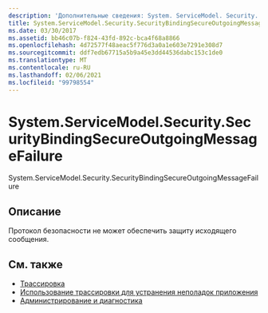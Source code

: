 ```yaml
---
description: 'Дополнительные сведения: System. ServiceModel. Security. Секуритибиндингсекуреаутгоингмессажефаилуре'
title: System.ServiceModel.Security.SecurityBindingSecureOutgoingMessageFailure
ms.date: 03/30/2017
ms.assetid: bb46c07b-f824-43fd-892c-bca4f68a8866
ms.openlocfilehash: 4d72577f48aeac5f776d3a0a1e603e7291e308d7
ms.sourcegitcommit: ddf7edb67715a5b9a45e3dd44536dabc153c1de0
ms.translationtype: MT
ms.contentlocale: ru-RU
ms.lasthandoff: 02/06/2021
ms.locfileid: "99798554"
---
```

# <a name="systemservicemodelsecuritysecuritybindingsecureoutgoingmessagefailure"></a>System.ServiceModel.Security.SecurityBindingSecureOutgoingMessageFailure

System.ServiceModel.Security.SecurityBindingSecureOutgoingMessageFailure  
  
## <a name="description"></a>Описание  

 Протокол безопасности не может обеспечить защиту исходящего сообщения.  
  
## <a name="see-also"></a>См. также

- [Трассировка](index.md)
- [Использование трассировки для устранения неполадок приложения](using-tracing-to-troubleshoot-your-application.md)
- [Администрирование и диагностика](../index.md)
